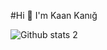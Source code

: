 #Hi 👋 I'm Kaan Kanığ



![Github stats 2](https://github-readme-stats.vercel.app/api?username=kaankang&show_icons=true&theme=radical)

